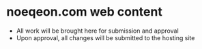 # noeqeon.com web content

 - All work will be brought here for submission and approval
 - Upon approval, all changes will be submitted to the hosting site
